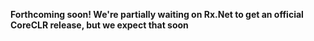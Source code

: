 <!--Title: Async Projections Daemon-->


**Forthcoming soon! We're partially waiting on Rx.Net to get an official CoreCLR release, but we expect that soon**